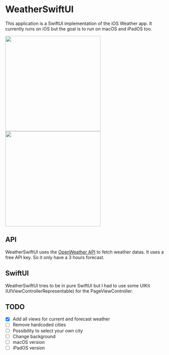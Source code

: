 # WeatherSwiftUI

This application is a SwiftUI implementation of the iOS Weather app.
It currently runs on iOS but the goal is to run on macOS and iPadOS too.

<p float="center">
  <image src="https://user-images.githubusercontent.com/22772021/62136090-b1187080-b2e3-11e9-87ed-6675fc9752eb.png" width="300"/>
  <image src="https://user-images.githubusercontent.com/22772021/62136136-c55c6d80-b2e3-11e9-87c0-f534bf01cde8.gif" width="300"/>
</p>

## API

WeatherSwiftUI uses the [OpenWeather API](https://openweathermap.org) to fetch weather datas. It uses a free API key. So it only have a 3 hours forecast.

## SwiftUI

WeatherSwiftUI tries to be in pure SwiftUI but I had to use some UIKit (UIViewControllerRepresentable) for the PageViewController.

## TODO

- [x] Add all views for current and forecast weather
- [ ] Remove hardcoded cities
- [ ] Possibility to select your own city
- [ ] Change background
- [ ] macOS version
- [ ] iPadOS version
